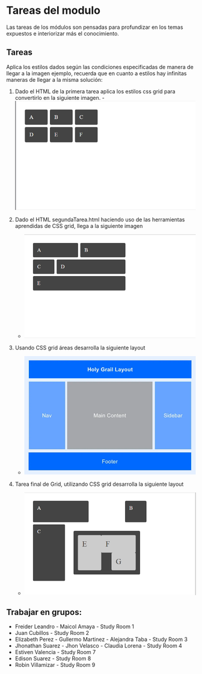 # Tareas del modulo

Las tareas de los módulos son pensadas para profundizar en los temas expuestos e interiorizar más el conocimiento.

## Tareas

Aplica los estilos dados según las condiciones especificadas de manera de llegar a la imagen ejemplo, recuerda que en cuanto a estilos hay infinitas maneras de llegar a la misma solución:

1. Dado el HTML de la primera tarea aplica los estilos css grid para convertirlo en la siguiente imagen. - ![Tarea1](./../resources/Tarea1.png)

2. Dado el HTML segundaTarea.html haciendo uso de las herramientas aprendidas de CSS grid, llega a la siguiente imagen

   - ![Tarea2](./../resources/Tarea2.png)

3. Usando CSS grid áreas desarrolla la siguiente layout

   - ![Tarea4](./../resources/TAREA_4.webp)

4. Tarea final de Grid, utilizando CSS grid desarrolla la siguiente layout

   - ![Tarea3](./../resources/Tarea3.png)

## Trabajar en grupos:


- Freider Leandro - Maicol Amaya - Study Room 1
- Juan Cubillos - Study Room 2
- Elizabeth Perez - Gullermo Martinez - Alejandra Taba - Study Room 3
- Jhonathan Suarez - Jhon Velasco - Claudia Lorena  - Study Room 4
- Estiven Valencia - Study Room 7
- Edison Suarez - Study Room 8
- Robin Villamizar - Study Room 9


